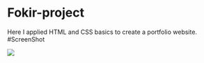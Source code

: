 # Fokir-project
Here I applied HTML and CSS basics to create a portfolio website.
#ScreenShot
<div>
  <img src= "https://github.com/user-attachments/assets/86542983-ccf2-40d6-9495-56469291447e">
</div>

